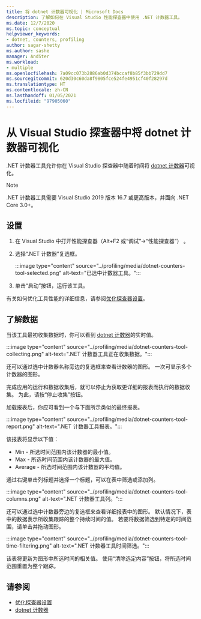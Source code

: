 ```yaml
---
title: 将 dotnet 计数器可视化 | Microsoft Docs
description: 了解如何在 Visual Studio 性能探查器中使用 .NET 计数器工具。
ms.date: 12/7/2020
ms.topic: conceptual
helpviewer_keywords:
- dotnet, counters, profiling
author: sagar-shetty
ms.author: sashe
manager: AndSter
ms.workload:
- multiple
ms.openlocfilehash: 7a09cc073b2886ab0d374bccaf8b85f3bb729dd7
ms.sourcegitcommit: 620d30c60da8f9805fce524fe4951cf40f28297d
ms.translationtype: HT
ms.contentlocale: zh-CN
ms.lasthandoff: 01/05/2021
ms.locfileid: "97905060"
---
```

# <a name="visualize-dotnet-counters-from-the-visual-studio-profiler"></a>从 Visual Studio 探查器中将 dotnet 计数器可视化


.NET 计数器工具允许你在 Visual Studio 探查器中随着时间将 [dotnet 计数器](/dotnet/core/diagnostics/dotnet-counters)可视化。


> [!NOTE]
> .NET 计数器工具需要 Visual Studio 2019 版本 16.7 或更高版本，并面向 .NET Core 3.0+。

## <a name="setup"></a>设置

1. 在 Visual Studio 中打开性能探查器（Alt+F2 或“调试”->“性能探查器”） 。

2. 选择“.NET 计数器”复选框。

   :::image type="content" source="../profiling/media/dotnet-counters-tool-selected.png" alt-text="已选中计数器工具。":::

3. 单击“启动”按钮，运行该工具。

有关如何优化工具性能的详细信息，请参阅[优化探查器设置](../profiling/optimize-profiler-settings.md)。


## <a name="understand-your-data"></a>了解数据

当该工具最初收集数据时，你可以看到 [dotnet 计数器](/dotnet/core/diagnostics/dotnet-counters)的实时值。

:::image type="content" source="../profiling/media/dotnet-counters-tool-collecting.png" alt-text=".NET 计数器工具正在收集数据。":::

还可以通过选中计数器名称旁边的复选框来查看计数器的图形。 一次可显示多个计数器的图形。


完成应用的运行和数据收集后，就可以停止为获取更详细的报表而执行的数据收集。 为此，请按“停止收集”按钮。


加载报表后，你应可看到一个与下面所示类似的最终报表。

:::image type="content" source="../profiling/media/dotnet-counters-tool-report.png" alt-text=".NET 计数器工具报表。":::

该报表将显示以下值：

- Min - 所选时间范围内该计数器的最小值。
- Max - 所选时间范围内该计数器的最大值。
- Average - 所选时间范围内该计数器的平均值。

通过右键单击列标题并选择一个标题，可以在表中筛选或添加列。

:::image type="content" source="../profiling/media/dotnet-counters-tool-columns.png" alt-text=".NET 计数器工具列。":::

还可以通过选中计数器旁边的复选框来查看详细报表中的图形。 默认情况下，表中的数据表示所收集跟踪的整个持续时间的值。 若要将数据筛选到特定的时间范围，请单击并拖动图形。

:::image type="content" source="../profiling/media/dotnet-counters-tool-time-filtering.png" alt-text=".NET 计数器工具时间筛选。":::

该表将更新为图形中所选时间的相关值。 使用“清除选定内容”按钮，将所选时间范围重置为整个跟踪。


## <a name="see-also"></a>请参阅

- [优化探查器设置](../profiling/optimize-profiler-settings.md)
- [dotnet 计数器](/dotnet/core/diagnostics/dotnet-counters)
